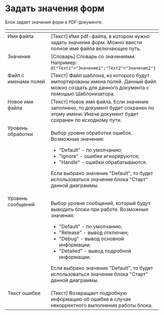 # Задать значения форм

Блок задает значения форм в PDF-документе.

<table data-header-hidden><thead><tr><th width="218" valign="top"></th><th width="352" valign="top"></th></tr></thead><tbody><tr><td valign="top">Имя файла</td><td valign="top">[Текст] Имя pdf-файла, в котором нужно задать значения форм. Можно ввести полное имя файла включающее путь.</td></tr><tr><td valign="top">Значения</td><td valign="top">[Словарь] Словарь со значениями. Например: <code>@{"Text1"="Значение1";"Text2"="Значение2"}</code></td></tr><tr><td valign="top">Файл с именами полей</td><td valign="top">[Текст] Файл шаблона, из которого будут импортированы имена полей. Данный файл можно создать для данного документа с помощью Шаблонизатора.</td></tr><tr><td valign="top">Новое имя файла</td><td valign="top">[Текст] Новое имя файла. Если значение заполнено, то документ будет сохранен по этому имени. Иначе документ будет сохранен по исходному пути.</td></tr><tr><td valign="top">Уровень обработки</td><td valign="top"><p>Выбор уровня обработки ошибок. Возможные значения: </p><ul><li>"Default" - по умолчанию; </li><li>"Ignore" - ошибки игнорируются; </li><li>"Handle" - ошибки обрабатываются. </li></ul><p>Если выбрано значение "Default", то будет использоваться значение блока "Старт" данной диаграммы.</p></td></tr><tr><td valign="top">Уровень сообщений</td><td valign="top"><p>Выбор уровня сообщений, который будут выводить блоки при работе. Возможные значения: </p><ul><li>"Default" - по умолчанию; </li><li>"Release" - вывод отключен; </li><li>"Debug" - вывод основной информации; </li><li>"Detailed" - вывод подробной информации. </li></ul><p>Если выбрано значение "Default", то будет использоваться значение блока "Старт" данной диаграммы.</p></td></tr><tr><td valign="top">Текст ошибки</td><td valign="top">[Текст] Возвращает подробную информацию об ошибке в случае некорректного выполнения работы блока.</td></tr></tbody></table>
